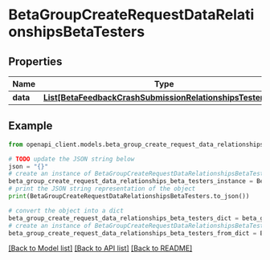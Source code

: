 # BetaGroupCreateRequestDataRelationshipsBetaTesters


## Properties

Name | Type | Description | Notes
------------ | ------------- | ------------- | -------------
**data** | [**List[BetaFeedbackCrashSubmissionRelationshipsTesterData]**](BetaFeedbackCrashSubmissionRelationshipsTesterData.md) |  | [optional] 

## Example

```python
from openapi_client.models.beta_group_create_request_data_relationships_beta_testers import BetaGroupCreateRequestDataRelationshipsBetaTesters

# TODO update the JSON string below
json = "{}"
# create an instance of BetaGroupCreateRequestDataRelationshipsBetaTesters from a JSON string
beta_group_create_request_data_relationships_beta_testers_instance = BetaGroupCreateRequestDataRelationshipsBetaTesters.from_json(json)
# print the JSON string representation of the object
print(BetaGroupCreateRequestDataRelationshipsBetaTesters.to_json())

# convert the object into a dict
beta_group_create_request_data_relationships_beta_testers_dict = beta_group_create_request_data_relationships_beta_testers_instance.to_dict()
# create an instance of BetaGroupCreateRequestDataRelationshipsBetaTesters from a dict
beta_group_create_request_data_relationships_beta_testers_from_dict = BetaGroupCreateRequestDataRelationshipsBetaTesters.from_dict(beta_group_create_request_data_relationships_beta_testers_dict)
```
[[Back to Model list]](../README.md#documentation-for-models) [[Back to API list]](../README.md#documentation-for-api-endpoints) [[Back to README]](../README.md)


